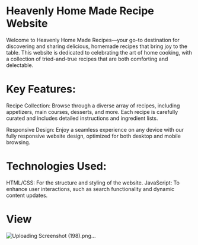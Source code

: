 # Heavenly Home Made Recipe Website
Welcome to Heavenly Home Made Recipes—your go-to destination for discovering and sharing delicious, homemade recipes that bring joy to the table. This website is dedicated to celebrating the art of home cooking, with a collection of tried-and-true recipes that are both comforting and delectable.

# Key Features:
Recipe Collection: Browse through a diverse array of recipes, including appetizers, main courses, desserts, and more. Each recipe is carefully curated and includes detailed instructions and ingredient lists.

Responsive Design: Enjoy a seamless experience on any device with our fully responsive website design, optimized for both desktop and mobile browsing.

# Technologies Used:
HTML/CSS: For the structure and styling of the website.
JavaScript: To enhance user interactions, such as search functionality and dynamic content updates.

# View

![Uploading Screenshot (198).png…]()
